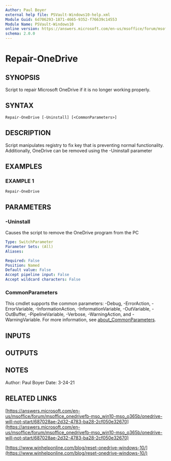 ```yaml
---
Author: Paul Boyer
external help file: PSVault-Windows10-help.xml
Module Guid: 6d706293-1871-4665-9352-f76639c14553
Module Name: PSVault-Windows10
online version: https://answers.microsoft.com/en-us/msoffice/forum/msoffice_onedrivefb-mso_win10-mso_o365b/onedrive-will-not-start/687028ae-2d32-4783-ba28-2cf050e32670
schema: 2.0.0
---
```


# Repair-OneDrive

## SYNOPSIS
Script to repair Microsoft OneDrive if it is no longer working properly.

## SYNTAX

```
Repair-OneDrive [-Uninstall] [<CommonParameters>]
```

## DESCRIPTION
Script manipulates registry to fix key that is preventing normal functionality.
Additionally, OneDrive can be removed using the -Uninstall parameter

## EXAMPLES

### EXAMPLE 1
```
Repair-OneDrive
```

## PARAMETERS

### -Uninstall
Causes the script to remove the OneDrive program from the PC

```yaml
Type: SwitchParameter
Parameter Sets: (All)
Aliases:

Required: False
Position: Named
Default value: False
Accept pipeline input: False
Accept wildcard characters: False
```

### CommonParameters
This cmdlet supports the common parameters: -Debug, -ErrorAction, -ErrorVariable, -InformationAction, -InformationVariable, -OutVariable, -OutBuffer, -PipelineVariable, -Verbose, -WarningAction, and -WarningVariable. For more information, see [about_CommonParameters](http://go.microsoft.com/fwlink/?LinkID=113216).

## INPUTS

## OUTPUTS

## NOTES
Author: Paul Boyer
Date: 3-24-21

## RELATED LINKS

[https://answers.microsoft.com/en-us/msoffice/forum/msoffice_onedrivefb-mso_win10-mso_o365b/onedrive-will-not-start/687028ae-2d32-4783-ba28-2cf050e32670](https://answers.microsoft.com/en-us/msoffice/forum/msoffice_onedrivefb-mso_win10-mso_o365b/onedrive-will-not-start/687028ae-2d32-4783-ba28-2cf050e32670)

[https://www.winhelponline.com/blog/reset-onedrive-windows-10/](https://www.winhelponline.com/blog/reset-onedrive-windows-10/)

